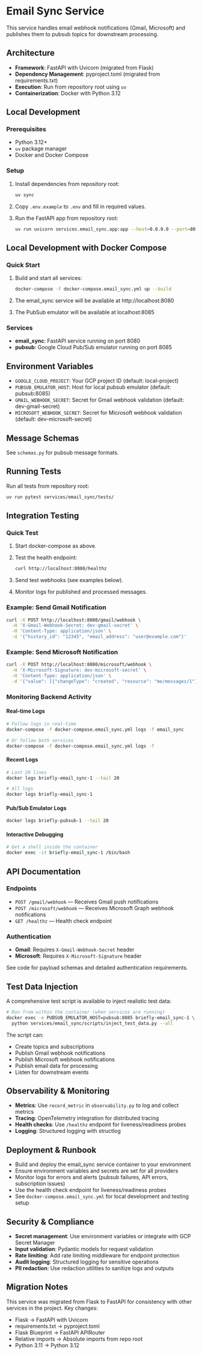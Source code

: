 # Email Sync Service

This service handles email webhook notifications (Gmail, Microsoft) and publishes them to pubsub topics for downstream processing.

## Architecture

- **Framework**: FastAPI with Uvicorn (migrated from Flask)
- **Dependency Management**: pyproject.toml (migrated from requirements.txt)
- **Execution**: Run from repository root using `uv`
- **Containerization**: Docker with Python 3.12

## Local Development

### Prerequisites
- Python 3.12+
- `uv` package manager
- Docker and Docker Compose

### Setup
1. Install dependencies from repository root:
   ```bash
   uv sync
   ```

2. Copy `.env.example` to `.env` and fill in required values.

3. Run the FastAPI app from repository root:
   ```bash
   uv run uvicorn services.email_sync.app:app --host=0.0.0.0 --port=8080 --reload
   ```

## Local Development with Docker Compose

### Quick Start
1. Build and start all services:
   ```bash
   docker-compose -f docker-compose.email_sync.yml up --build
   ```

2. The email_sync service will be available at http://localhost:8080
3. The PubSub emulator will be available at localhost:8085

### Services
- **email_sync**: FastAPI service running on port 8080
- **pubsub**: Google Cloud Pub/Sub emulator running on port 8085

## Environment Variables
- `GOOGLE_CLOUD_PROJECT`: Your GCP project ID (default: local-project)
- `PUBSUB_EMULATOR_HOST`: Host for local pubsub emulator (default: pubsub:8085)
- `GMAIL_WEBHOOK_SECRET`: Secret for Gmail webhook validation (default: dev-gmail-secret)
- `MICROSOFT_WEBHOOK_SECRET`: Secret for Microsoft webhook validation (default: dev-microsoft-secret)

## Message Schemas
See `schemas.py` for pubsub message formats.

## Running Tests

Run all tests from repository root:
```bash
uv run pytest services/email_sync/tests/
```

## Integration Testing

### Quick Test
1. Start docker-compose as above.
2. Test the health endpoint:
   ```bash
   curl http://localhost:8080/healthz
   ```

3. Send test webhooks (see examples below).
4. Monitor logs for published and processed messages.

### Example: Send Gmail Notification
```bash
curl -X POST http://localhost:8080/gmail/webhook \
  -H 'X-Gmail-Webhook-Secret: dev-gmail-secret' \
  -H 'Content-Type: application/json' \
  -d '{"history_id": "12345", "email_address": "user@example.com"}'
```

### Example: Send Microsoft Notification
```bash
curl -X POST http://localhost:8080/microsoft/webhook \
  -H 'X-Microsoft-Signature: dev-microsoft-secret' \
  -H 'Content-Type: application/json' \
  -d '{"value": [{"changeType": "created", "resource": "me/messages/1"}]}'
```

### Monitoring Backend Activity

#### Real-time Logs
```bash
# Follow logs in real-time
docker-compose -f docker-compose.email_sync.yml logs -f email_sync

# Or follow both services
docker-compose -f docker-compose.email_sync.yml logs -f
```

#### Recent Logs
```bash
# Last 20 lines
docker logs briefly-email_sync-1 --tail 20

# All logs
docker logs briefly-email_sync-1
```

#### Pub/Sub Emulator Logs
```bash
docker logs briefly-pubsub-1 --tail 20
```

#### Interactive Debugging
```bash
# Get a shell inside the container
docker exec -it briefly-email_sync-1 /bin/bash
```

## API Documentation

### Endpoints
- `POST /gmail/webhook` — Receives Gmail push notifications
- `POST /microsoft/webhook` — Receives Microsoft Graph webhook notifications  
- `GET /healthz` — Health check endpoint

### Authentication
- **Gmail**: Requires `X-Gmail-Webhook-Secret` header
- **Microsoft**: Requires `X-Microsoft-Signature` header

See code for payload schemas and detailed authentication requirements.

## Test Data Injection

A comprehensive test script is available to inject realistic test data:

```bash
# Run from within the container (when services are running)
docker exec -e PUBSUB_EMULATOR_HOST=pubsub:8085 briefly-email_sync-1 \
  python services/email_sync/scripts/inject_test_data.py --all
```

The script can:
- Create topics and subscriptions
- Publish Gmail webhook notifications
- Publish Microsoft webhook notifications  
- Publish email data for processing
- Listen for downstream events

## Observability & Monitoring

- **Metrics**: Use `record_metric` in `observability.py` to log and collect metrics
- **Tracing**: OpenTelemetry integration for distributed tracing
- **Health checks**: Use `/healthz` endpoint for liveness/readiness probes
- **Logging**: Structured logging with structlog

## Deployment & Runbook

- Build and deploy the email_sync service container to your environment
- Ensure environment variables and secrets are set for all providers
- Monitor logs for errors and alerts (pubsub failures, API errors, subscription issues)
- Use the health check endpoint for liveness/readiness probes
- See `docker-compose.email_sync.yml` for local development and testing setup

## Security & Compliance

- **Secret management**: Use environment variables or integrate with GCP Secret Manager
- **Input validation**: Pydantic models for request validation
- **Rate limiting**: Add rate limiting middleware for endpoint protection
- **Audit logging**: Structured logging for sensitive operations
- **PII redaction**: Use redaction utilities to sanitize logs and outputs

## Migration Notes

This service was migrated from Flask to FastAPI for consistency with other services in the project. Key changes:
- Flask → FastAPI with Uvicorn
- requirements.txt → pyproject.toml
- Flask Blueprint → FastAPI APIRouter
- Relative imports → Absolute imports from repo root
- Python 3.11 → Python 3.12 